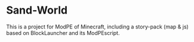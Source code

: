 # Sand-World
This is a project for ModPE of Minecraft, including a story-pack (map &amp; js) based on BlockLauncher and its ModPEscript.
